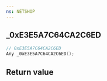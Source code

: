 ```yaml
---
ns: NETSHOP
---
```

## _0xE3E5A7C64CA2C6ED

```c
// 0xE3E5A7C64CA2C6ED
Any _0xE3E5A7C64CA2C6ED();
```


## Return value
